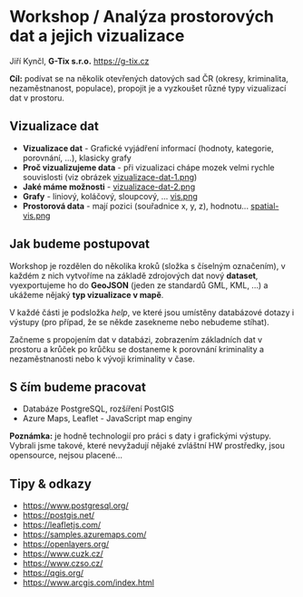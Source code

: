 # Workshop / Analýza prostorových dat a jejich vizualizace

Jiří Kynčl, **G-Tix s.r.o.** https://g-tix.cz

**Cíl:** podívat se na několik otevřených datových sad ČR (okresy, kriminalita, nezaměstnanost, populace), 
propojit je a vyzkoušet různé typy vizualizací dat v prostoru.


## Vizualizace dat
- **Vizualizace dat** - Grafické vyjádření informací (hodnoty, kategorie, porovnání, ...), klasicky grafy
- **Proč vizualizujeme data** - při vizualizaci chápe mozek velmi rychle souvislosti (viz obrázek [vizualizace-dat-1.png](vizualizace-dat-1.png))
- **Jaké máme možnosti** - [vizualizace-dat-2.png](vizualizace-dat-2.png)
- **Grafy** - liniový, koláčový, sloupcový, ... [vis.png](vis.png) 
- **Prostorová data** - mají pozici (souřadnice x, y, z), hodnotu... [spatial-vis.png](spatial-vis.png)


## Jak budeme postupovat
Workshop je rozdělen do několika kroků (složka s číselným označením), v každém z nich vytvoříme na základě 
zdrojových dat nový **dataset**, vyexportujeme ho do **GeoJSON** (jeden ze standardů GML, KML, ...) a ukážeme nějaký **typ vizualizace v mapě**. 

V každé části je podsložka *help*, 
ve které jsou umístěny databázové dotazy i výstupy (pro případ, že se někde zasekneme nebo nebudeme stíhat).

Začneme s propojením dat v databázi, zobrazením základních dat v prostoru a krůček po krůčku se dostaneme k porovnání 
kriminality a nezaměstnanosti nebo k vývoji kriminality v čase.


## S čím budeme pracovat
- Databáze PostgreSQL, rozšíření PostGIS
- Azure Maps, Leaflet - JavaScript map enginy

**Poznámka:** je hodně technologií pro práci s daty i grafickými výstupy. Vybrali jsme takové, které nevyžadují nějaké zvláštní 
HW prostředky, jsou opensource, nejsou placené... 


## Tipy & odkazy
- https://www.postgresql.org/
- https://postgis.net/
- https://leafletjs.com/
- https://samples.azuremaps.com/
- https://openlayers.org/
- https://www.cuzk.cz/
- https://www.czso.cz/
- https://qgis.org/
- https://www.arcgis.com/index.html

